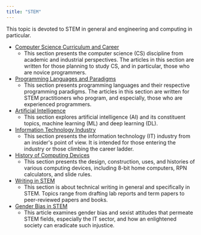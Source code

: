 ```yaml
---
title: "STEM"
---
```


This topic is devoted to STEM in general and engineering and computing in particular.

- [Computer Science Curriculum and Career](./CS/index.md)
  - This section presents the computer science (CS) discipline from academic and industrial perspectives. The articles in this section are written for those planning to study CS, and in particular, those who are novice programmers.
- [Programming Languages and Paradigms](./PL/index.md)
  - This section presents programming languages and their respective programming paradigms. The articles in this section are written for STEM practitioners who program, and especially, those who are experienced programmers.
- [Artificial Intelligence](./AI/index.md)
  - This section explores artificial intelligence (AI) and its constituent topics, machine learning (ML) and deep learning (DL).
- [Information Technology Industry](./IT/index.md)
  - This section presents the information technology (IT) industry from an insider's point of view. It is intended for those entering the industry or those climbing the career ladder.
- [History of Computing Devices](./ComputingHistory/index.md)
  - This section presents the design, construction, uses, and histories of various computing devices, including 8-bit home computers, RPN calculators, and slide rules.
- [Writing in STEM](./Writing/index.md)
  - This section is about technical writing in general and specifically in STEM. Topics range from drafting lab reports and term papers to peer-reviewed papers and books.
- [Gender Bias in STEM](../law/GenderBiasSTEM.md)
  - This article examines gender bias and sexist attitudes that permeate STEM fields, especially the IT sector, and how an enlightened society can eradicate such injustice.

